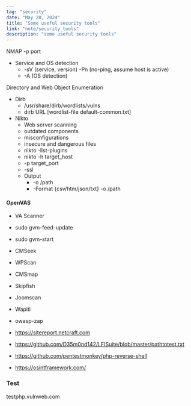 ```yaml
---
tag: "security"
date: "May 28, 2024"
title: "Some useful security tools"
link: "note/security_tools"
description: "some useful security tools"
---
```


NMAP
-p port

- Service and OS detection
	- -sV (service, version) -Pn (no-ping, assume host is active)
	- -A (OS detection)

Directory and Web Object Enumeration
- Dirb
	- /usr/share/dirb/wordlists/vulns
	- dirb URL [wordlist-file default-common.txt]
- Nikto
	- Web server scanning
	- outdated components
	- misconfigurations
	- insecure and dangerous files
	- nikto -list-plugins
	- nikto -h target_host
	- -p target_port
	- -ssl
	- Output
		- -o /path
		- -Format {csv/htm/json/txt} -o /path

#### OpenVAS
- VA Scanner
- sudo gvm-feed-update
- sudo gvm-start

- CMSeek
- WPScan
- CMSmap
- Skipfish
- Joomscan
- Wapiti
- owasp-zap
- https://sitereport.netcraft.com
- https://github.com/D35m0nd142/LFISuite/blob/master/pathtotest.txt
- https://github.com/pentestmonkey/php-reverse-shell
- https://osintframework.com/


### Test
testphp.vulnweb.com